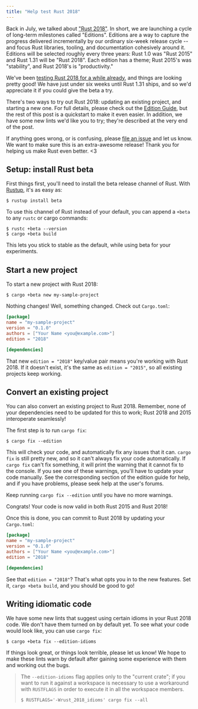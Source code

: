 ```yaml
---
title: "Help test Rust 2018"
---
```


Back in July, we talked about ["Rust 2018"]. In short, we are launching a
cycle of long-term milestones called "Editions". Editions are a way to
capture the progress delivered incrementally by our ordinary six-week release
cycle -- and focus Rust libraries, tooling, and documentation cohesively
around it. Editions will be selected roughly every three years: Rust 1.0 was
"Rust 2015" and Rust 1.31 will be "Rust 2018". Each edition has a theme;
Rust 2015's was "stability", and Rust 2018's is "productivity."

We've been [testing Rust 2018 for a while already], and things are looking
pretty good! We have just under six weeks until Rust 1.31 ships, and so
we'd appreciate it if you could give the beta a try.

There's two ways to try out Rust 2018: updating an existing project, and
starting a new one. For full details, please check out the [Edition Guide],
but the rest of this post is a quickstart to make it even easier. In
addition, we have some new lints we'd like you to try; they're described at
the very end of the post.

If anything goes wrong, or is confusing, please [file an issue] and let us
know. We want to make sure this is an extra-awesome release! Thank you for
helping us make Rust even better. <3

["Rust 2018"]: https://blog.rust-lang.org/2018/07/27/what-is-rust-2018.html
[testing Rust 2018 for a while already]: https://internals.rust-lang.org/t/rust-2018-release-schedule-and-extended-beta/8076
[Edition Guide]: https://rust-lang-nursery.github.io/edition-guide/
[file an issue]: https://github.com/rust-lang/rust/issues/new

## Setup: install Rust beta

First things first, you'll need to install the beta release channel of Rust.
With [Rustup], it's as easy as:

```console
$ rustup install beta
```

To use this channel of Rust instead of your default, you can append a `+beta`
to any `rustc` or cargo commands:

```console
$ rustc +beta --version
$ cargo +beta build
```

This lets you stick to stable as the default, while using beta for your
experiments.

[Rustup]: https://www.rust-lang.org/en-US/install.html

## Start a new project

To start a new project with Rust 2018:

```console
$ cargo +beta new my-sample-project
```

Nothing changes! Well, something changed. Check out `Cargo.toml`:

```toml
[package]
name = "my-sample-project"
version = "0.1.0"
authors = ["Your Name <you@example.com>"]
edition = "2018"

[dependencies]
```

That new `edition = "2018"` key/value pair means you're working with Rust 2018.
If it doesn't exist, it's the same as `edition = "2015"`, so all
existing projects keep working.

## Convert an existing project

You can also convert an existing project to Rust 2018. Remember, none of your
dependencies need to be updated for this to work; Rust 2018 and 2015
interoperate seamlessly!

The first step is to run `cargo fix`:

```console
$ cargo fix --edition
```

This will check your code, and automatically fix any issues that it can.
`cargo fix` is still pretty new, and so it can't always fix your code
automatically. If `cargo fix` can't fix something, it will print the warning
that it cannot fix to the console. If you see one of these warnings, you'll
have to update your code manually. See the corresponding section of the
edition guide for help, and if you have problems, please seek help at the
user's forums.

Keep running `cargo fix --edition` until you have no more warnings.

Congrats! Your code is now valid in both Rust 2015 and Rust 2018!

Once this is done, you can commit to Rust 2018 by updating
your `Cargo.toml`:

```toml
[package]
name = "my-sample-project"
version = "0.1.0"
authors = ["Your Name <you@example.com>"]
edition = "2018"

[dependencies]
```

See that `edition = "2018"`? That's what opts you in to the new features.
Set it, `cargo +beta build`, and you should be good to go!

## Writing idiomatic code

We have some new lints that suggest using certain idioms in your Rust 2018
code. We don't have them turned on by default yet. To see what your code would
look like, you can use `cargo fix`:

```console
$ cargo +beta fix --edition-idioms
```

If things look great, or things look terrible, please let us know! We hope to make
these lints warn by default after gaining some experience with them and working
out the bugs.

> The `--edition-idioms` flag applies only to the "current crate"; if you want
> to run it against a workspace is necessary to use a workaround with `RUSTFLAGS`
> in order to execute it in all the workspace members.
> 
>     $ RUSTFLAGS='-Wrust_2018_idioms' cargo fix --all

